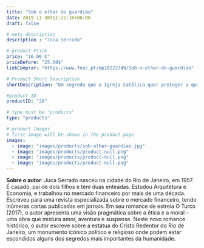 ```yaml
---
title: "Sob o olhar do guardião"
date: 2019-11-30T11:22:16+06:00
draft: false

# meta description
description : "Juca Serrado"

# product Price
price: "16.00 €"
priceBefore: "25.00$"
linkComprar: "https://www.fnac.pt/mp18222749/Sob-o-olhar-do-guardiao"

# Product Short Description
shortDescription: "Um segredo que a Igreja Católica quer proteger a qualquer custo, a verdadeira história de Maria Madalena, seus seguidores e seu amado mestre Jesus, fúria, assassinatos, perigo, paixão e uma viagem no tempo. Um mistério protegido pelos Cavaleiros do Templo de Salomão de Jerusalém, mais conhecidos como Cavaleiros Templários, que envolve a história da construção da estátua do Cristo Redentor, no Rio de Janeiro. Uma longa jornada que começa com investigações no Brasil e atravessa Paris e Israel, numa narrativa cheia de adrenalina, cenas inimagináveis em um verdadeiro coquetel de emoções. O escritor brasileiro Juca Serrado nos conduz de maneira sedutora pelo tempo do início dos Templários e nos abraça num romance contemporâneo apaixonante, uma obra de ficção meticulosa e fascinante."

#product ID
productID: "28"

# type must be "products"
type: "products"

# product Images
# first image will be shown in the product page
images:
  - image: "images/products/sob-olhar-guardiao.jpg"
  - image: "images/products/product-null.png"
  - image: "images/products/product-null.png"
  - image: "images/products/product-null.png"
---
```


**Sobre o autor**: Juca Serrado nasceu na cidade do Rio de Janeiro, em 1957. É casado, pai de dois filhos e tem duas enteadas. Estudou Arquitetura e Economia, e trabalhou no mercado financeiro por mais de uma década. Escreveu para uma revista especializada sobre o mercado financeiro, tendo inúmeras cartas publicadas em jornais. Em seu romance de estreia O Turco (2017), o autor apresenta uma visão pragmática sobre a ética e a moral – uma obra que mistura amor, aventura e suspense. Neste novo romance histórico, o autor escreve sobre a estátua do Cristo Redentor do Rio de Janeiro, um monumento icónico político e religioso onde podem estar escondidos alguns dos segredos mais importantes da humanidade.
